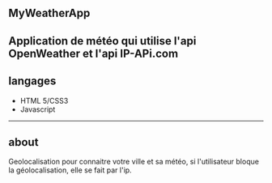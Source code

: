## MyWeatherApp
Application de météo qui utilise l'api OpenWeather et l'api IP-APi.com
--------------
## langages
- HTML 5/CSS3
- Javascript
------------------
## about
Geolocalisation pour connaitre votre ville et sa météo, si l'utilisateur bloque la géolocalisation, elle se fait par l'ip.

